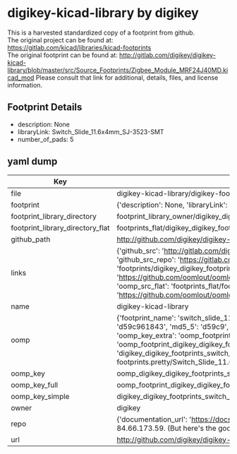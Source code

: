 # digikey-kicad-library by digikey  
This is a harvested standardized copy of a footprint from github.  
The original project can be found at:  
https://gitlab.com/kicad/libraries/kicad-footprints  
The original footprint can be found at:
http://gitlab.com/digikey/digikey-kicad-library/blob/master/src/Source_Footprints/Zigbee_Module_MRF24J40MD.kicad_mod
Please consult that link for additional, details, files, and license information.  
## Footprint Details
* description: None  
* libraryLink: Switch_Slide_11.6x4mm_SJ-3523-SMT  
* number_of_pads: 5  
## yaml dump  
| Key | Value |  
| --- | --- |  
| file | digikey-kicad-library/digikey-footprints.pretty/Switch_Slide_11.6x4mm_SJ-3523-SMT.kicad_mod |  
| footprint | {'description': None, 'libraryLink': 'Switch_Slide_11.6x4mm_SJ-3523-SMT', 'number_of_pads': 5} |  
| footprint_library_directory | footprint_library_owner/digikey_digikey-kicad-library |  
| footprint_library_directory_flat | footprints_flat/digikey_digikey_footprints_switch_slide_11_6x4mm_sj_3523_smt/working |  
| github_path | http://github.com/digikey/digikey-kicad-library/blob/master/digikey-footprints.pretty/Switch_Slide_11.6x4mm_SJ-3523-SMT.kicad_mod |  
| links | {'github_src': 'http://gitlab.com/digikey/digikey-kicad-library/blob/master/src/Source_Footprints/Zigbee_Module_MRF24J40MD.kicad_mod', 'github_src_repo': 'https://gitlab.com/kicad/libraries/kicad-footprints', 'oomp_bot': 'footprints/digikey_digikey_footprints_switch_slide_11_6x4mm_sj_3523_smt/working', 'oomp_bot_github': 'https://github.com/oomlout/oomlout_oomp_footprint_bot/tree/main/footprints/digikey_digikey_footprints_switch_slide_11_6x4mm_sj_3523_smt/working', 'oomp_src_flat': 'footprints_flat/footprints_flat/digikey_digikey_footprints_switch_slide_11_6x4mm_sj_3523_smt/working', 'oomp_src_flat_github': 'https://github.com/oomlout/oomlout_oomp_footprint_src/tree/main/footprints_flat/digikey_digikey_footprints_switch_slide_11_6x4mm_sj_3523_smt/working'} |  
| name | digikey-kicad-library |  
| oomp | {'footprint_name': 'switch_slide_11_6x4mm_sj_3523_smt', 'library_name': 'digikey_footprints', 'md5': 'd59c961843b517a338fc33b00a9d1ded', 'md5_10': 'd59c961843', 'md5_5': 'd59c9', 'md5_6': 'd59c96', 'oomp_key': 'oomp_digikey_digikey_footprints_switch_slide_11_6x4mm_sj_3523_smt', 'oomp_key_extra': 'oomp_footprint_digikey_digikey_footprints_switch_slide_11_6x4mm_sj_3523_smt', 'oomp_key_full': 'oomp_footprint_digikey_digikey_footprints_switch_slide_11_6x4mm_sj_3523_smt_d59c96', 'oomp_key_simple': 'digikey_digikey_footprints_switch_slide_11_6x4mm_sj_3523_smt', 'original_filename': 'digikey-kicad-library/digikey-footprints.pretty/Switch_Slide_11.6x4mm_SJ-3523-SMT.kicad_mod', 'owner_name': 'digikey'} |  
| oomp_key | oomp_digikey_digikey_footprints_switch_slide_11_6x4mm_sj_3523_smt |  
| oomp_key_full | oomp_footprint_digikey_digikey_footprints_switch_slide_11_6x4mm_sj_3523_smt |  
| oomp_key_simple | digikey_digikey_footprints_switch_slide_11_6x4mm_sj_3523_smt |  
| owner | digikey |  
| repo | {'documentation_url': 'https://docs.github.com/rest/overview/resources-in-the-rest-api#rate-limiting', 'message': "API rate limit exceeded for 84.66.173.59. (But here's the good news: Authenticated requests get a higher rate limit. Check out the documentation for more details.)"} |  
| url | http://github.com/digikey/digikey-kicad-library |  

